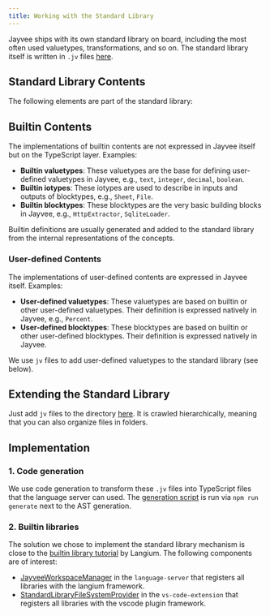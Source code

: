 ```yaml
---
title: Working with the Standard Library
---
```


Jayvee ships with its own standard library on board, including the most often used valuetypes, transformations, and so on.
The standard library itself is written in `.jv` files [here](https://github.com/jvalue/jayvee/tree/main/libs/language-server/src/stdlib/).

## Standard Library Contents 

The following elements are part of the standard library:

## Builtin Contents
The implementations of builtin contents are not expressed in Jayvee itself but on the TypeScript layer. Examples:
- **Builtin valuetypes**: These valuetypes are the base for defining user-defined valuetypes in Jayvee, e.g., `text`, `integer`, `decimal`, `boolean`.
- **Builtin iotypes**: These iotypes are used to describe in inputs and outputs of blocktypes, e.g., `Sheet`, `File`.
- **Builtin blocktypes**: These blocktypes are the very basic building blocks in Jayvee, e.g., `HttpExtractor`, `SqliteLoader`.

Builtin definitions are usually generated and added to the standard library from the internal representations of the concepts.

### User-defined Contents
The implementations of user-defined contents are expressed in Jayvee itself. Examples:
- **User-defined valuetypes**: These valuetypes are based on builtin or other user-defined valuetypes. Their definition is expressed natively in Jayvee, e.g., `Percent`.
- **User-defined blocktypes**: These blocktypes are based on builtin or other user-defined blocktypes. Their definition is expressed natively in Jayvee.

We use `jv` files to add user-defined valuetypes to the standard library (see below).


## Extending the Standard Library

Just add `jv` files to the directory [here](https://github.com/jvalue/jayvee/tree/main/libs/language-server/src/stdlib/). It is crawled hierarchically, meaning that you can also organize files in folders.

## Implementation

### 1. Code generation

We use code generation to transform these `.jv` files into TypeScript files that the language server can used. The [generation script](https://github.com/jvalue/jayvee/tree/main/tools/scripts/language-server/generate-stdlib.mjs) is run via `npm run generate` next to the AST generation.

### 2. Builtin libraries

The solution we chose to implement the standard library mechanism is close to the [builtin library tutorial](https://langium.org/guides/builtin-library/) by Langium. The following components are of interest:
- [JayveeWorkspaceManager](https://github.com/jvalue/jayvee/tree/main/libs/language-server/src/lib/builtin-library/jayvee-workspace-manager.ts) in the `language-server` that registers all libraries with the langium framework.
- [StandardLibraryFileSystemProvider](https://github.com/jvalue/jayvee/tree/main/apps/vs-code-extension/src/standard-library-file-system-provider.ts) in the `vs-code-extension` that registers all libraries with the vscode plugin framework.